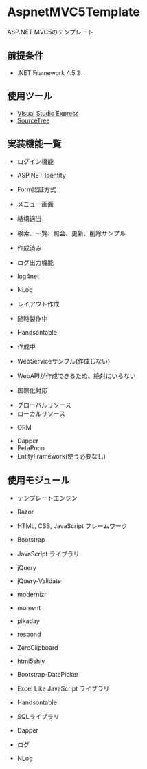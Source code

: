 # AspnetMVC5Template
ASP.NET MVC5のテンプレート

## 前提条件
 - .NET Framework 4.5.2

## 使用ツール
 - [Visual Studio Express](https://www.visualstudio.com/ja-jp/products/visual-studio-express-vs.aspx)
 - [SourceTree](https://ja.atlassian.com/software/sourcetree/overview/)

## 実装機能一覧
  
* ログイン機能

 - ASP.NET Identity

 - Form認証方式

* メニュー画面

 - 結構適当

* 検索、一覧、照会、更新、削除サンプル

 - 作成済み

* ログ出力機能

 - log4net

 - NLog

* レイアウト作成

 - 随時製作中

* Handsontable

 - 作成中

* WebServiceサンプル(作成しない)

 - WebAPIが作成できるため、絶対にいらない

* 国際化対応
 - グローバルリソース
 - ローカルリソース

* ORM
 - Dapper
 - PetaPoco
 - EntityFramework(使う必要なし)

## 使用モジュール
* テンプレートエンジン
 
 - Razor

* HTML, CSS, JavaScript フレームワーク

 - Bootstrap

* JavaScript ライブラリ

 - jQuery  

 - jQuery-Validate  

 - modernizr  

 - moment  

 - pikaday  

 - respond  

 - ZeroClipboard  

 - html5shiv  

 - Bootstrap-DatePicker  

* Excel Like JavaScript ライブラリ

 - Handsontable

* SQLライブラリ

 - Dapper

* ログ

 - NLog
